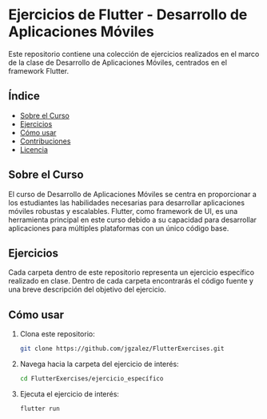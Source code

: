 # Ejercicios de Flutter - Desarrollo de Aplicaciones Móviles

Este repositorio contiene una colección de ejercicios realizados en el marco de la clase de Desarrollo de Aplicaciones Móviles, centrados en el framework Flutter.

## Índice

- [Sobre el Curso](#sobre-el-curso)
- [Ejercicios](#ejercicios)
- [Cómo usar](#cómo-usar)
- [Contribuciones](#contribuciones)
- [Licencia](#licencia)

## Sobre el Curso

El curso de Desarrollo de Aplicaciones Móviles se centra en proporcionar a los estudiantes las habilidades necesarias para desarrollar aplicaciones móviles robustas y escalables. Flutter, como framework de UI, es una herramienta principal en este curso debido a su capacidad para desarrollar aplicaciones para múltiples plataformas con un único código base.

## Ejercicios

Cada carpeta dentro de este repositorio representa un ejercicio específico realizado en clase. Dentro de cada carpeta encontrarás el código fuente y una breve descripción del objetivo del ejercicio.

## Cómo usar

1. Clona este repositorio:
   ```bash
   git clone https://github.com/jgzalez/FlutterExercises.git

2. Navega hacia la carpeta del ejercicio de interés:
   ```bash
   cd FlutterExercises/ejercicio_específico

3. Ejecuta el ejercicio de interés:
   ```bash
   flutter run
